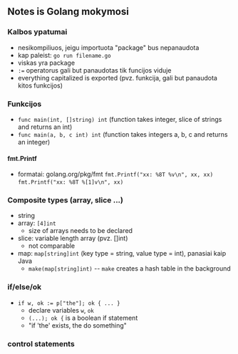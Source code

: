 ## Notes is Golang mokymosi

### Kalbos ypatumai
- nesikompiliuos, jeigu importuota "package" bus nepanaudota
- kap paleist: `go run filename.go`
- viskas yra package
- `:=` operatorus gali but panaudotas tik funcijos viduje
- everything capitalized is exported (pvz. funkcija, gali but panaudota kitos funkcijos)

### Funkcijos
- `func main(int, []string) int` (function takes integer, slice of strings and returns an int)
- `func main(a, b, c int) int` (function takes integers a, b, c and returns an integer)

#### fmt.Printf
- formatai: golang.org/pkg/fmt
`fmt.Printf("xx: %8T %v\n", xx, xx)`
`fmt.Printf("xx: %8T %[1]v\n", xx)`

### Composite types (array, slice ...)
- string
- array: `[4]int` 
    - size of arrays needs to be declared 
- slice: variable length array (pvz. []int)
    - not comparable 
- map: `map[string]int` (key type = string, value type = int), panasiai kaip Java
	- `make(map[string]int)` -- `make` creates a hash table in the background

### if/else/ok
- `if w, ok := p["the"]; ok { ... }`
    - declare variables `w`, `ok`
    - `(...); ok {` is a boolean if statement
    - "if 'the' exists, the do something"
 
### control statements


